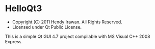 HelloQt3
========

* Copyright (C) 2011 Hendy Irawan. All Rights Reserved.
* Licensed under Qt Public License.

This is a simple Qt GUI 4.7 project compilable with MS Visual C++ 2008 Express.
